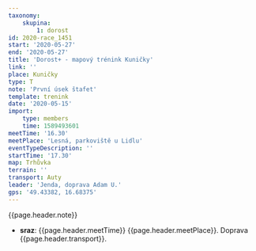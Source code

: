 ```yaml
---
taxonomy:
    skupina:
        1: dorost
id: 2020-race_1451
start: '2020-05-27'
end: '2020-05-27'
title: 'Dorost+ - mapový trénink Kuničky'
link: ''
place: Kuničky
type: T
note: 'První úsek štafet'
template: trenink
date: '2020-05-15'
import:
    type: members
    time: 1589493601
meetTime: '16.30'
meetPlace: 'Lesná, parkoviště u Lidlu'
eventTypeDescription: ''
startTime: '17.30'
map: Trhůvka
terrain: ''
transport: Auty
leader: 'Jenda, doprava Adam U.'
gps: '49.43382, 16.68375'
---
```

{{page.header.note}}
* **sraz**: {{page.header.meetTime}} {{page.header.meetPlace}}. Doprava {{page.header.transport}}.
